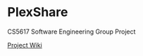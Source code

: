 # PlexShare
CS5617 Software Engineering Group Project

[Project Wiki](https://github.com/ishwargov/PlexShare/wiki)
